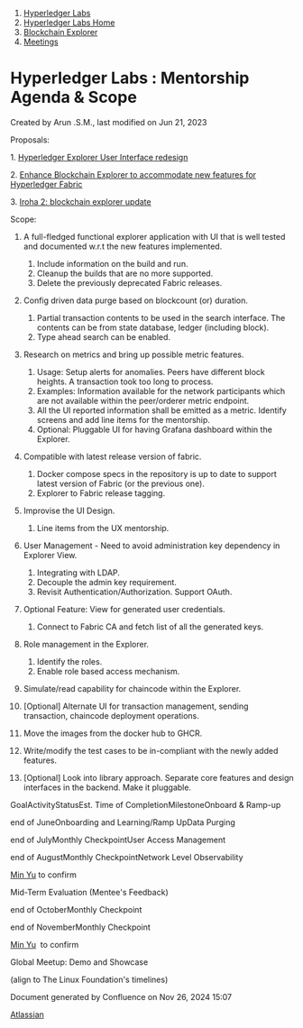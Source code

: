 1. [Hyperledger Labs](index.html)
2. [Hyperledger Labs Home](Hyperledger-Labs-Home_20283400.html)
3. [Blockchain Explorer](Blockchain-Explorer_20294340.html)
4. [Meetings](Meetings_20290580.html)

# Hyperledger Labs : Mentorship Agenda &amp; Scope

Created by Arun .S.M., last modified on Jun 21, 2023

Proposals:

1\. [Hyperledger Explorer User Interface redesign](https://lf-hyperledger.atlassian.net/wiki/spaces/INTERN/pages/21959592/Hyperledger+Explorer+User+Interface+redesign)

2\. [Enhance Blockchain Explorer to accommodate new features for Hyperledger Fabric](https://lf-hyperledger.atlassian.net/wiki/spaces/INTERN/pages/21959307/Enhance+Blockchain+Explorer+to+accommodate+new+features+for+Hyperledger+Fabric)

3\. [Iroha 2: blockchain explorer update](https://lf-hyperledger.atlassian.net/wiki/spaces/INTERN/pages/21959465/Iroha+2+blockchain+explorer+update)

Scope:

01. A full-fledged functional explorer application with UI that is well tested and documented w.r.t the new features implemented.
    
    1. Include information on the build and run.
    2. Cleanup the builds that are no more supported.
    3. Delete the previously deprecated Fabric releases.
02. Config driven data purge based on blockcount (or) duration.
    
    1. Partial transaction contents to be used in the search interface. The contents can be from state database, ledger (including block).
    2. Type ahead search can be enabled.
03. Research on metrics and bring up possible metric features.
    
    1. Usage: Setup alerts for anomalies. Peers have different block heights. A transaction took too long to process.
    2. Examples: Information available for the network participants which are not available within the peer/orderer metric endpoint.
    3. All the UI reported information shall be emitted as a metric. Identify screens and add line items for the mentorship.
    4. Optional: Pluggable UI for having Grafana dashboard within the Explorer.
04. Compatible with latest release version of fabric.
    
    1. Docker compose specs in the repository is up to date to support latest version of Fabric (or the previous one).
    2. Explorer to Fabric release tagging.
05. Improvise the UI Design.
    
    1. Line items from the UX mentorship.
06. User Management - Need to avoid administration key dependency in Explorer View.
    
    1. Integrating with LDAP.
    2. Decouple the admin key requirement.
    3. Revisit Authentication/Authorization. Support OAuth.
07. Optional Feature: View for generated user credentials.
    
    1. Connect to Fabric CA and fetch list of all the generated keys.
08. Role management in the Explorer.
    
    1. Identify the roles.
    2. Enable role based access mechanism.
09. Simulate/read capability for chaincode within the Explorer.
10. \[Optional] Alternate UI for transaction management, sending transaction, chaincode deployment operations.
11. Move the images from the docker hub to GHCR.
12. Write/modify the test cases to be in-compliant with the newly added features.
13. \[Optional] Look into library approach. Separate core features and design interfaces in the backend. Make it pluggable.

GoalActivityStatusEst. Time of CompletionMilestoneOnboard &amp; Ramp-up

end of JuneOnboarding and Learning/Ramp UpData Purging

end of JulyMonthly CheckpointUser Access Management

end of AugustMonthly CheckpointNetwork Level Observability

[Min Yu](https://lf-hyperledger.atlassian.net/wiki/people/557058:22a335e5-16cf-47ea-b790-9b26733f7597?ref=confluence) to confirm

Mid-Term Evaluation (Mentee's Feedback)

end of OctoberMonthly Checkpoint

end of NovemberMonthly Checkpoint

[Min Yu](https://lf-hyperledger.atlassian.net/wiki/people/557058:22a335e5-16cf-47ea-b790-9b26733f7597?ref=confluence)  to confirm

Global Meetup: Demo and Showcase

(align to The Linux Foundation's timelines)

Document generated by Confluence on Nov 26, 2024 15:07

[Atlassian](http://www.atlassian.com/)
